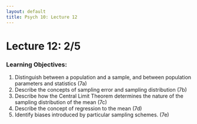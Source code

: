 ```yaml
---
layout: default
title: Psych 10: Lecture 12
---
```

# Lecture 12: 2/5

### Learning Objectives:
1. Distinguish between a population and a sample, and between population parameters and statistics (7a)
2. Describe the concepts of sampling error and sampling distribution (7b)
3. Describe how the Central Limit Theorem determines the nature of the sampling distribution of the mean (7c)
4. Describe the concept of regression to the mean (7d)
5. Identify biases introduced by particular sampling schemes. (7e)
